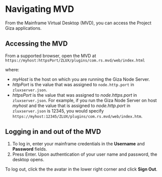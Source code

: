 # Navigating MVD


From the Mainframe Virtual Desktop (MVD), you can access the Project Giza applications. 

## Accessing the MVD

From a supported browser, open the MVD at `https://myhost:httpsPort/ZLUX/plugins/com.rs.mvd/web/index.html`
    
where:

-   *myHost* is the host on which you are running the Giza Node Server.
-   *httpPort* is the value that was assigned to `node.http.port` in `zluxserver.json`.
-   *httpsPort* is the value that was assigned to *node.https.port* in `zluxserver.json`.
    For example, if you run the Giza Node Server on host *myhost* and the value that is assigned to *node.http.port* in `zluxserver.json` is 12345, you would specify `https://myhost:12345/ZLUX/plugins/com.rs.mvd/web/index.htm`.


## Logging in and out of the MVD

1. To log in, enter your mainframe credentials in the **Username** and  **Password** fields.
2. Press Enter. Upon authentication of your user name and password, the desktop opens.

To log out, click the the avatar in the lower right corner and click **Sign Out**.
